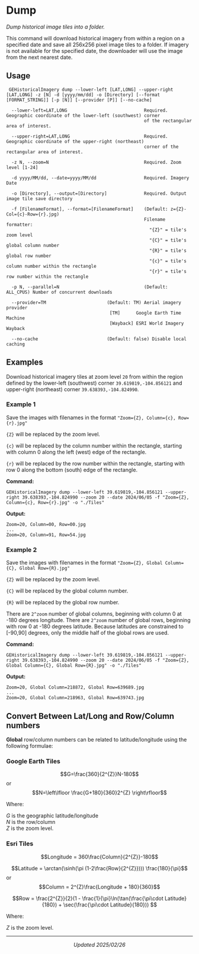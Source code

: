 # Dump
_Dump historical image tiles into a folder._

This command will download historical imagery from within a region on a specified date and save all 256x256 pixel image tiles to a folder.
If imagery is not available for the specified date, the downloader will use the image from the next nearest date.

## Usage
```Console
 GEHistoricalImagery dump --lower-left [LAT,LONG] --upper-right [LAT,LONG] -z [N] -d [yyyy/mm/dd] -o [Directory] [--format [FORMAT_STRING]] [-p [N]] [--provider [P]] [--no-cache]

  --lower-left=LAT,LONG                             Required. Geographic coordinate of the lower-left (southwest) corner
                                                    of the rectangular area of interest.

  --upper-right=LAT,LONG                            Required. Geographic coordinate of the upper-right (northeast)
                                                    corner of the rectangular area of interest.

  -z N, --zoom=N                                    Required. Zoom level [1-24]

  -d yyyy/MM/dd, --date=yyyy/MM/dd                  Required. Imagery Date

  -o [Directory], --output=[Directory]              Required. Output image tile save directory

  -f [FilenameFormat], --format=[FilenameFormat]    (Default: z={Z}-Col={c}-Row={r}.jpg)
                                                    Filename formatter:
                                                      "{Z}" = tile's zoom level
                                                      "{C}" = tile's global column number
                                                      "{R}" = tile's global row number
                                                      "{c}" = tile's column number within the rectangle
                                                      "{r}" = tile's row number within the rectangle

  -p N, --parallel=N                                (Default: ALL_CPUS) Number of concurrent downloads

  --provider=TM                       (Default: TM) Aerial imagery provider
                                       [TM]      Google Earth Time Machine
                                       [Wayback] ESRI World Imagery Wayback

  --no-cache                          (Default: false) Disable local caching  
```
## Examples
Download historical imagery tiles at zoom level `20` from within the region defined by the lower-left (southwest) corner `39.619819,-104.856121` and upper-right (northeast) corner `39.638393,-104.824990`.

### Example 1

Save the images with filenames in the format `"Zoom={Z}, Column={c}, Row={r}.jpg"`

`{Z}` will be replaced by the zoom level.

`{c}` will be replaced by the column number within the rectangle, starting with column 0 along the left (west) edge of the rectangle.

`{r}` will be replaced by the row number within the rectangle, starting with row 0 along the bottom (south) edge of the rectangle.

   **Command:**
   ```Console
   GEHistoricalImagery dump --lower-left 39.619819,-104.856121 --upper-right 39.638393,-104.824990 --zoom 20 --date 2024/06/05 -f "Zoom={Z}, Column={c}, Row={r}.jpg" -o "./Tiles"
   ```   
   **Output:**
   ```
   Zoom=20, Column=00, Row=00.jpg
   ...
   Zoom=20, Column=91, Row=54.jpg
   ```
### Example 2

Save the images with filenames in the format `"Zoom={Z}, Global Column={C}, Global Row={R}.jpg"`

`{Z}` will be replaced by the zoom level.

`{C}` will be replaced by the global column number.

`{R}` will be replaced by the global row number.

There are `2^zoom` number of global columns, beginning with column 0 at -180 degrees longitude.
There are `2^zoom` number of global rows, beginning with row 0 at -180 degrees latitude. Because latitudes are constrained to \[-90,90\] degrees, only the middle half of the global rows are used.

   **Command:**
   ```Console
   GEHistoricalImagery dump --lower-left 39.619819,-104.856121 --upper-right 39.638393,-104.824990 --zoom 20 --date 2024/06/05 -f "Zoom={Z}, Global Column={C}, Global Row={R}.jpg" -o "./Tiles"
   ```
   **Output:**
   ```
   Zoom=20, Global Column=218872, Global Row=639689.jpg
   ...
   Zoom=20, Global Column=218963, Global Row=639743.jpg
   ```
## Convert Between Lat/Long and Row/Column numbers

**Global** row/column numbers can be related to latitude/longitude using the following formulae:
### Google Earth Tiles
$$G=\frac{360}{2^{Z}}N-180$$ or $$N=\left\lfloor \frac{G+180}{360}2^{Z} \right\rfloor$$

Where:

$G$ is the geographic latitude/longitude<br>
$N$ is the row/column<br>
$Z$ is the zoom level.<br>
### Esri Tiles

$$Longitude = 360\frac{Column}{2^{Z}}-180$$

$$Latitude = \arctan(\sinh(\pi (1-2\frac{Row}{2^{Z}}))) \frac{180}{\pi}$$
or
$$Column = 2^{Z}\frac{Longitude + 180}{360}$$

$$Row = \frac{2^{Z}}{2}(1 - \frac{1}{\pi}\ln(\tan(\frac{\pi\cdot Latitude}{180}) + \sec(\frac{\pi\cdot Latitude}{180})) $$

Where:

$Z$ is the zoom level.<br>

************************
<p align="center"><i>Updated 2025/02/26</i></p>
